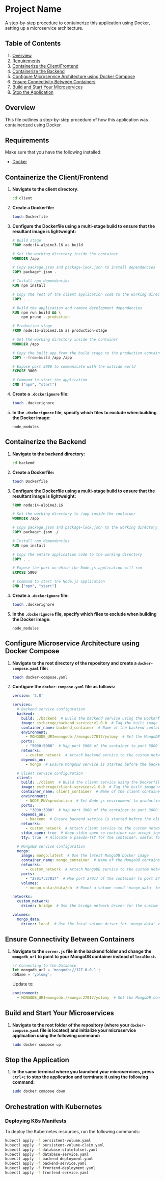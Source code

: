 # Project Name

A step-by-step procedure to containerize this application using Docker, setting up a microservice architecture.

## Table of Contents

1. [Overview](#overview)
2. [Requirements](#requirements)
3. [Containerize the Client/Frontend](#containerize-the-clientfrontend)
4. [Containerize the Backend](#containerize-the-backend)
5. [Configure Microservice Architecture using Docker Compose](#configure-microservice-architecture-using-docker-compose)
6. [Ensure Connectivity Between Containers](#ensure-connectivity-between-containers)
7. [Build and Start Your Microservices](#build-and-start-your-microservices)
8. [Stop the Application](#stop-the-application)

## Overview

This file outlines a step-by-step procedure of how this application was containerized using Docker.

## Requirements

Make sure that you have the following installed:
- [Docker](https://docs.docker.com/engine/install/)

## Containerize the Client/Frontend

1. **Navigate to the client directory:**

    ```bash
    cd client
    ```

2. **Create a Dockerfile:**

    ```bash
    touch Dockerfile
    ```

3. **Configure the Dockerfile using a multi-stage build to ensure that the resultant image is lightweight:**

    ```dockerfile
    # Build stage
    FROM node:14-alpine3.16 as build

    # Set the working directory inside the container
    WORKDIR /app

    # Copy package.json and package-lock.json to install dependencies
    COPY package*.json .

    # Install npm dependencies
    RUN npm install

    # Copy the rest of the client application code to the working directory
    COPY . .

    # Build the application and remove development dependencies
    RUN npm run build && \
        npm prune --production

    # Production stage
    FROM node:16-alpine3.16 as production-stage

    # Set the working directory inside the container
    WORKDIR /app

    # Copy the built app from the build stage to the production container
    COPY --from=build /app /app

    # Expose port 3000 to communicate with the outside world
    EXPOSE 3000

    # Command to start the application
    CMD ["npm", "start"]
    ```

4. **Create a `.dockerignore` file:**

    ```bash
    touch .dockerignore
    ```

5. **In the `.dockerignore` file, specify which files to exclude when building the Docker image:**

    ```plaintext
    node_modules
    ```

## Containerize the Backend

1. **Navigate to the backend directory:**

    ```bash
    cd backend
    ```

2. **Create a Dockerfile:**

    ```bash
    touch Dockerfile
    ```

3. **Configure the Dockerfile using a multi-stage build to ensure that the resultant image is lightweight:**

    ```dockerfile
    FROM node:14-alpine3.16

    # Set the working directory to /app inside the container
    WORKDIR /app

    # Copy package.json and package-lock.json to the working directory
    COPY package*.json ./

    # Install npm dependencies
    RUN npm install

    # Copy the entire application code to the working directory
    COPY . .

    # Expose the port on which the Node.js application will run
    EXPOSE 5000

    # Command to start the Node.js application
    CMD ["npm", "start"]
    ```

4. **Create a `.dockerignore` file:**

    ```bash
    touch .dockerignore
    ```

5. **In the `.dockerignore` file, specify which files to exclude when building the Docker image:**

    ```plaintext
    node_modules
    ```

## Configure Microservice Architecture using Docker Compose

1. **Navigate to the root directory of the repository and create a `docker-compose.yaml` file:**

    ```bash
    touch docker-compose.yaml
    ```

2. **Configure the `docker-compose.yaml` file as follows:**

    ```yaml
    version: '3.8'

    services:
      # Backend service configuration
      backend:
        build: ./backend  # Build the backend service using the Dockerfile in the ./backend directory
        image: estheruge/backend-service:v1.0.0  # Tag the built image with a specific version
        container_name: backend_container  # Name of the backend container
        environment:
          - MONGODB_URI=mongodb://mongo:27017/yolomy  # Set the MongoDB connection URI for the backend
        ports:
          - "5000:5000"  # Map port 5000 of the container to port 5000 on the host
        networks:
          - custom_network  # Attach backend service to the custom network
        depends_on:
          - mongo  # Ensure MongoDB service is started before the backend service

      # Client service configuration
      client:
        build: ./client  # Build the client service using the Dockerfile in the ./client directory
        image: estheruge/client-service:v1.0.0  # Tag the built image with a specific version
        container_name: client_container  # Name of the client container
        environment:
          - NODE_ENV=production  # Set Node.js environment to production
        ports:
          - "3000:3000"  # Map port 3000 of the container to port 3000 on the host
        depends_on:
          - backend  # Ensure backend service is started before the client service
        networks:
          - custom_network  # Attach client service to the custom network
        stdin_open: true  # Keep stdin open so container can accept input
        tty: true  # Allocate a pseudo-TTY for the container, useful for debugging

      # MongoDB service configuration
      mongo:
        image: mongo:latest  # Use the latest MongoDB Docker image
        container_name: mongo_container  # Name of the MongoDB container
        networks:
          - custom_network  # Attach MongoDB service to the custom network
        ports:
          - "27017:27017"  # Map port 27017 of the container to port 27017 on the host
        volumes:
          - mongo_data:/data/db  # Mount a volume named 'mongo_data' for MongoDB data persistence

    networks:
      custom_network:
        driver: bridge  # Use the bridge network driver for the custom network

    volumes:
      mongo_data:
        driver: local  # Use the local volume driver for 'mongo_data' volume
    ```

## Ensure Connectivity Between Containers

1. **Navigate to the `server.js` file in the backend folder and change the `mongodb_url` to point to your MongoDB container instead of `localhost`.**

    ```javascript
    // Connecting to the Database
    let mongodb_url = 'mongodb://127.0.0.1';
    dbName = 'yolomy';
    ```

    Update to:

    ```yaml
    environment:
      - MONGODB_URI=mongodb://mongo:27017/yolomy  # Set the MongoDB connection URI for the backend
    ```

## Build and Start Your Microservices

1. **Navigate to the root folder of the repository (where your `docker-compose.yaml` file is located) and initialize your microservice application using the following command:**

    ```bash
    sudo docker compose up
    ```

## Stop the Application

1. **In the same terminal where you launched your microservices, press `Ctrl+C` to stop the application and terminate it using the following command:**

    ```bash
    sudo docker compose down
    ```
## Orchestration with Kubernetes

###  Deploying K8s Manifests

To deploy the Kubernetes resources, run the following commands:

```bash
kubectl apply -f persistent-volume.yaml
kubectl apply -f persistent-volume-claim.yaml
kubectl apply -f database-statefulset.yaml
kubectl apply -f database-service.yaml
kubectl apply -f backend-deployment.yaml
kubectl apply -f backend-service.yaml
kubectl apply -f frontend-deployment.yaml
kubectl apply -f frontend-service.yaml

